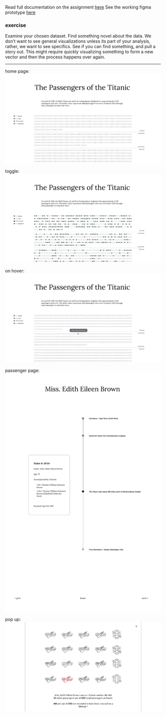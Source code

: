 Read full documentation on the assignment [here](https://github.com/ssoheecho/data-viz-fa20/tree/main/assignment_04)
See the working figma prototype [here](https://www.figma.com/proto/kMJxWrW4Zz8I5fgGdFrqnU/data-viz-assignment-4?node-id=3%3A25&scaling=min-zoom)

### exercise

Examine your chosen dataset. Find something novel about the data. We don’t want to see general visualizations unless its part of your analysis, rather, we want to see specifics. See if you can find something, and pull a story out. This might require quickly visualizing something to form a new vector and then the process happens over again. 

-------------------

home page:
![titanic dataset mockup 1](/assets/4-1.png)

toggle:
![titanic dataset mockup 2](/assets/4-2.png)

on hover:
![titanic dataset mockup 3](/assets/4-3.png)

passenger page:
![titanic dataset mockup 4](/assets/4-4.png)

pop up:
![titanic dataset mockup 5](/assets/4-5.png)